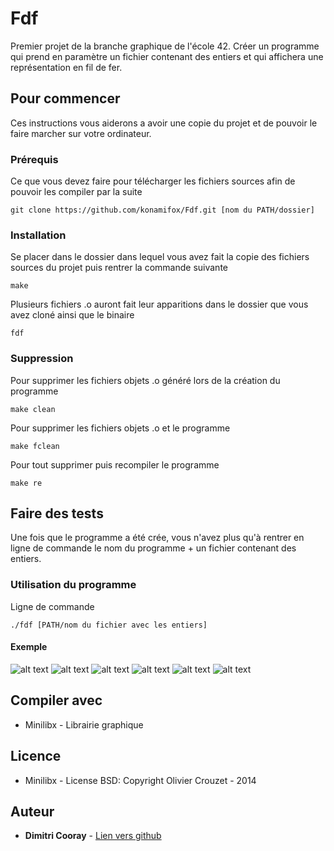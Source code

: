 # Fdf

Premier projet de la branche graphique de l'école 42. Créer un programme qui prend en paramètre un fichier contenant des entiers
et qui affichera une représentation en fil de fer.

## Pour commencer

Ces instructions vous aiderons a avoir une copie du projet et de pouvoir le faire marcher sur votre ordinateur.

### Prérequis

Ce que vous devez faire pour télécharger les fichiers sources afin de pouvoir les compiler par la suite

```
git clone https://github.com/konamifox/Fdf.git [nom du PATH/dossier]
```

### Installation

Se placer dans le dossier dans lequel vous avez fait la copie des fichiers sources du projet puis rentrer la commande suivante

```
make
```
Plusieurs fichiers .o auront fait leur apparitions dans le dossier que vous avez cloné ainsi que le binaire

```
fdf
```
### Suppression

Pour supprimer les fichiers objets .o généré lors de la création du programme

```
make clean
```

Pour supprimer les fichiers objets .o et le programme

```
make fclean
```

Pour tout supprimer puis recompiler le programme

```
make re
```

## Faire des tests

Une fois que le programme a été crée, vous n'avez plus qu'à rentrer en ligne de commande le nom du programme + un fichier 
contenant des entiers.

### Utilisation du programme

Ligne de commande

```
./fdf [PATH/nom du fichier avec les entiers]
```

#### Exemple
![alt text](https://raw.githubusercontent.com/konamifox/photo/master/fdf_1.jpeg?token=AT6ePKwoIP6u6KFZj5kgziNL6fXDSiAOks5acc3rwA%3D%3D)
![alt text](https://raw.githubusercontent.com/konamifox/photo/master/fdf_2.jpeg?token=AT6ePLMcc1sUWoCpZYq01CwiPeAinokRks5acc5NwA%3D%3D)
![alt text](https://raw.githubusercontent.com/konamifox/photo/master/fdf_3.jpeg?token=AT6ePKx1ppugq5CiMBDdkvZQhAHMV4qWks5acc6UwA%3D%3D)
![alt text](https://raw.githubusercontent.com/konamifox/photo/master/fdf_4.jpeg?token=AT6ePL-1WXiN0uDgIeZ50oqdQ2mHa-CWks5acc61wA%3D%3D)
![alt text](https://raw.githubusercontent.com/konamifox/photo/master/fdf_5.jpeg?token=AT6ePNtitJCg90NFgu6hkzULBtC1D1WXks5acc7dwA%3D%3D)
![alt text](https://raw.githubusercontent.com/konamifox/photo/master/fdf_6.jpeg?token=AT6ePBJb6-2yBXXmJvAWzmfVmfelwAoLks5acc8EwA%3D%3D)

## Compiler avec
* Minilibx - Librairie graphique

## Licence
* Minilibx - License BSD: Copyright Olivier Crouzet - 2014

## Auteur

* **Dimitri Cooray** - [Lien vers github](https://github.com/konamifox)
